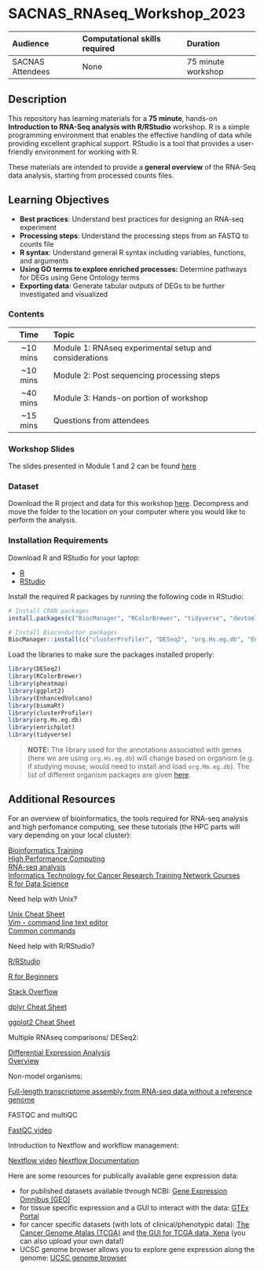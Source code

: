 # SACNAS_RNAseq_Workshop_2023

| Audience | Computational skills required | Duration |
:----------|:----------|:----------|
| SACNAS Attendees | None | 75 minute workshop |

## Description 
This repository has learning materials for a **75 minute**, hands-on **Introduction to RNA-Seq analysis with R/RStudio** workshop. R is a simple programming environment that enables the effective handling of data while providing excellent graphical support. RStudio is a tool that provides a user-friendly environment for working with R. 

These materials are intended to provide a **general overview** of the RNA-Seq data analysis, starting from processed counts files.  

## Learning Objectives 

* **Best practices**: Understand best practices for designing an RNA-seq experiment 
* **Processing steps**: Understand the processing steps from an FASTQ to counts file 
* **R syntax**: Understand general R syntax including variables, functions, and arguments
*  **Using GO terms to explore enriched processes:** Determine pathways for DEGs using Gene Ontology terms
* **Exporting data**: Generate tabular outputs of DEGs to be further investigated and visualized 

### Contents

| Time |  Topic  |  
|:-----------:|:----------| 
| ~10 mins| Module 1: RNAseq experimental setup and considerations| 
| ~10 mins| Module 2: Post sequencing processing steps | 
| ~40 mins | Module 3: Hands-on portion of workshop |
|~15 mins | Questions from attendees | 

### Workshop Slides 

The slides presented in Module 1 and 2 can be found [here](lecture/SACNAS_102023.pdf)

### Dataset

Download the R project and data for this workshop [here](https://github.com/PRodriguez19/SACNAS_RNAseq_Workshop_2023/blob/main/data/SACNAS_data.zip?raw=true). Decompress and move the folder to the location on your computer where you would like to perform the analysis.

### Installation Requirements

Download R and RStudio for your laptop:

 - [R](http://lib.stat.cmu.edu/R/CRAN/) 
 - [RStudio](https://www.rstudio.com/products/rstudio/download/#download)
 
Install the required R packages by running the following code in RStudio:

```r
# Install CRAN packages
install.packages(c("BiocManager", "RColorBrewer", "tidyverse", "devtools", "pheatmap",  ))

# Install Bioconductor packages
BiocManager::install(c("clusterProfiler", "DESeq2", "org.Hs.eg.db", "EnhancedVolcano", "biomaRt", "enrichplot"))
```

Load the libraries to make sure the packages installed properly:

```r
library(DESeq2) 
library(RColorBrewer)
library(pheatmap)
library(ggplot2)
library(EnhancedVolcano)
library(biomaRt)
library(clusterProfiler)
library(org.Hs.eg.db)
library(enrichplot)
library(tidyverse)
```

> **NOTE:** The library used for the annotations associated with genes (here we are using `org.Hs.eg.db`) will change based on organism (e.g. if studying mouse, would need to install and load `org.Mm.eg.db`). The list of different organism packages are given [here](https://github.com/hbctraining/Training-modules/raw/master/DGE-functional-analysis/img/available_annotations.png).


## Additional Resources

For an overview of bioinformatics, the tools required for RNA-seq analysis and high perfomance computing, see these tutorials (the HPC parts will vary depending on your local cluster):  

[Bioinformatics Training](https://hbctraining.github.io/main/)  
[High Performance Computing](https://jhudatascience.org/Computing_for_Cancer_Informatics/)  
[RNA-seq analysis](https://hbctraining.github.io/Intro-to-rnaseq-hpc-salmon-flipped/schedule/links-to-lessons.html)  
[Informatics Technology for Cancer Research Training Network Courses](https://www.itcrtraining.org/resources/courses)  
[R for Data Science](https://r4ds.had.co.nz/introduction.html)  

Need help with Unix?  

[Unix Cheat Sheet](https://www.stationx.net/unix-commands-cheat-sheet/)  
[Vim - command line text editor](https://vim.rtorr.com/)  
[Common commands](https://www.thegeekstuff.com/2010/11/50-linux-commands/)  

Need help with R/RStudio?  

[R/RStudio](https://hbctraining.github.io/Intro-to-R-flipped/schedules/links-to-lessons.html)

[R for Beginners](https://education.rstudio.com/learn/beginner/) 

[Stack Overflow](https://stackoverflow.com/)

[dplyr Cheat Sheet](https://www.rstudio.com/wp-content/uploads/2015/02/data-wrangling-cheatsheet.pdf)

[ggplot2 Cheat Sheet](https://www.maths.usyd.edu.au/u/UG/SM/STAT3022/r/current/Misc/data-visualization-2.1.pdf)

Multiple RNAseq comparisons/ DESeq2:  

[Differential Expression Analysis](https://combine-australia.github.io/RNAseq-R/06-rnaseq-day1.html)  
[Overview](https://hbctraining.github.io/DGE_workshop/lessons/01_DGE_setup_and_overview.html#:~:text=The%20goal%20of%20differential%20expression%20analysis%20is%20to%20determine%2C%20for,observed%20within%20groups%20(replicates).)  

Non-model organisms:  

[Full-length transcriptome assembly from RNA-seq data without a reference genome](https://www.nature.com/articles/nbt.1883)  

FASTQC and multiQC  

[FastQC video](https://www.youtube.com/watch?v=bz93ReOv87Y)

Introduction to Nextflow and workflow management:  

[Nextflow video](https://www.youtube.com/watch?v=wbtMbJTo1xo)
[Nextflow Documentation](https://www.nextflow.io/docs/latest/getstarted.html)

Here are some resources for publically available gene expression data:  

+ for published datasets available through NCBI: [Gene Expression Omnibus (GEO)](https://www.ncbi.nlm.nih.gov/gds/)
+ for tissue specific expression and a GUI to interact with the data: [GTEx Portal](https://gtexportal.org/home/)
+ for cancer specific datasets (with lots of clinical/phenotypic data): [The Cancer Genome Atalas (TCGA)](https://portal.gdc.cancer.gov/exploration?filters=%7B%22op%22%3A%22and%22%2C%22content%22%3A%5B%7B%22op%22%3A%22in%22%2C%22content%22%3A%7B%22field%22%3A%22cases.project.program.name%22%2C%22value%22%3A%5B%22TCGA%22%5D%7D%7D%5D%7D) and [the GUI for TCGA data, Xena](https://xena.ucsc.edu/) (you can also upload your own data!)
+ UCSC genome browser allows you to explore gene expression along the genome: [UCSC genome browser](https://genome.ucsc.edu/cgi-bin/hgTracks?db=hg38&lastVirtModeType=default&lastVirtModeExtraState=&virtModeType=default&virtMode=0&nonVirtPosition=&position=chr19:20362090-20371940&hgsid=1712548524_ClekHC2SfK9XMjfyzkayZRNPV8ck)
